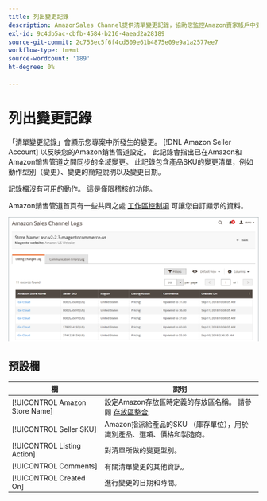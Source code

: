 ```yaml
---
title: 列出變更記錄
description: AmazonSales Channel提供清單變更記錄，協助您監控Amazon賣家帳戶中受影響的變更。
exl-id: 9c4db5ac-cbfb-4584-b216-4aead2a28189
source-git-commit: 2c753ec5f6f4cd509e61b4875e09e9a1a2577ee7
workflow-type: tm+mt
source-wordcount: '189'
ht-degree: 0%

---
```


# 列出變更記錄

「清單變更記錄」會顯示您專案中所發生的變更。 [!DNL Amazon Seller Account] 以反映您的Amazon銷售管道設定。 此記錄會指出已在Amazon和Amazon銷售管道之間同步的全域變更。 此記錄包含產品SKU的變更清單，例如動作型別（變更）、變更的簡短說明以及變更日期。

記錄檔沒有可用的動作。 這是僅限稽核的功能。

Amazon銷售管道首頁有一些共同之處 [工作區控制項](./workspace-controls.md) 可讓您自訂顯示的資料。

![列出變更記錄](assets/amazon-listing-changes-log.png)

## 預設欄

| 欄 | 說明 |
|--- |--- |
| [!UICONTROL Amazon Store Name] | 設定Amazon存放區時定義的存放區名稱。 請參閱 [存放區整合](./store-integration.md). |
| [!UICONTROL Seller SKU] | Amazon指派給產品的SKU （庫存單位），用於識別產品、選項、價格和製造商。 |
| [!UICONTROL Listing Action] | 對清單所做的變更型別。 |
| [!UICONTROL Comments] | 有關清單變更的其他資訊。 |
| [!UICONTROL Created On] | 進行變更的日期和時間。 |
